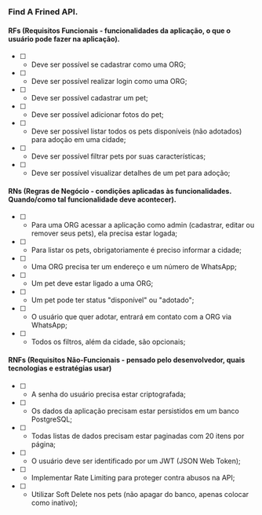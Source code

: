 ### Find A Frined API.

#### RFs (Requisitos Funcionais - funcionalidades da aplicação, o que o usuário pode fazer na aplicação).

- [ ] - Deve ser possível se cadastrar como uma ORG;

- [ ] - Deve ser possível realizar login como uma ORG;

- [ ] - Deve ser possível cadastrar um pet;

- [ ] - Deve ser possí­vel adicionar fotos do pet;

- [ ] - Deve ser possível listar todos os pets disponíveis (não adotados) para adoção em uma cidade;

- [ ] - Deve ser possível filtrar pets por suas características;

- [ ] - Deve ser possível visualizar detalhes de um pet para adoção;



#### RNs (Regras de Negócio - condições aplicadas às funcionalidades. Quando/como tal funcionalidade deve acontecer).

- [ ] - Para uma ORG acessar a aplicação como admin (cadastrar, editar ou remover seus pets), ela precisa estar logada;

- [ ] - Para listar os pets, obrigatoriamente é preciso informar a cidade;

- [ ] - Uma ORG precisa ter um endereço e um número de WhatsApp;

- [ ] - Um pet deve estar ligado a uma ORG;

- [ ] - Um pet pode ter status "disponível" ou "adotado";

- [ ] - O usuário que quer adotar, entrará em contato com a ORG via WhatsApp;

- [ ] - Todos os filtros, além da cidade, são opcionais;

  
#### RNFs (Requisitos Não-Funcionais - pensado pelo desenvolvedor, quais tecnologias e estratégias usar)

- [ ] - A senha do usuário precisa estar criptografada;

- [ ] - Os dados da aplicação precisam estar persistidos em um banco PostgreSQL;

- [ ] - Todas listas de dados precisam estar paginadas com 20 itens por página;

- [ ] - O usuário deve ser identificado por um JWT (JSON Web Token);

- [ ] - Implementar Rate Limiting para proteger contra abusos na API;

- [ ] - Utilizar Soft Delete nos pets (não apagar do banco, apenas colocar como inativo);